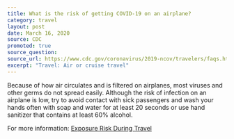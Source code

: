 ```yaml
---
title: What is the risk of getting COVID-19 on an airplane?
category: travel
layout: post
date: March 16, 2020
source: CDC
promoted: true
source_question: 
source_url: https://www.cdc.gov/coronavirus/2019-ncov/travelers/faqs.html#air-cruise-travel
excerpt: "Travel: Air or cruise travel"
---
```


Because of how air circulates and is filtered on airplanes, most viruses and other germs do not spread easily. Although the risk of infection on an airplane is low, try to avoid contact with sick passengers and wash your hands often with soap and water for at least 20 seconds or use hand sanitizer that contains at least 60% alcohol.

For more information: <a href="https://www.cdc.gov/coronavirus/2019-ncov/php/risk-assessment.html"> Exposure Risk During Travel</a>
